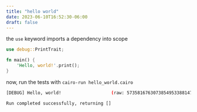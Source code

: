```yaml
---
title: "hello world"
date: 2023-06-10T16:52:30-06:00
draft: false
---
```


the `use` keyword imports a dependency into scope

```rust {.codebox}
use debug::PrintTrait;

fn main() {
    'Hello, world!'.print();
}
```

now, run the tests with `cairo-run hello_world.cairo`

```bash
[DEBUG] Hello, world!                   (raw: 5735816763073854953388147237921)

Run completed successfully, returning []
```
